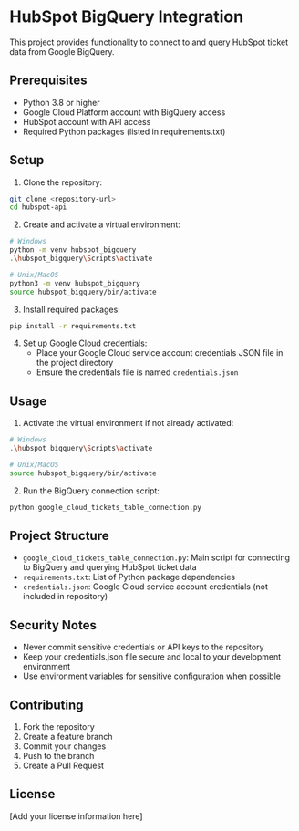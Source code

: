 # HubSpot BigQuery Integration

This project provides functionality to connect to and query HubSpot ticket data from Google BigQuery.

## Prerequisites

- Python 3.8 or higher
- Google Cloud Platform account with BigQuery access
- HubSpot account with API access
- Required Python packages (listed in requirements.txt)

## Setup

1. Clone the repository:
```bash
git clone <repository-url>
cd hubspot-api
```

2. Create and activate a virtual environment:
```bash
# Windows
python -m venv hubspot_bigquery
.\hubspot_bigquery\Scripts\activate

# Unix/MacOS
python3 -m venv hubspot_bigquery
source hubspot_bigquery/bin/activate
```

3. Install required packages:
```bash
pip install -r requirements.txt
```

4. Set up Google Cloud credentials:
   - Place your Google Cloud service account credentials JSON file in the project directory
   - Ensure the credentials file is named `credentials.json`

## Usage

1. Activate the virtual environment if not already activated:
```bash
# Windows
.\hubspot_bigquery\Scripts\activate

# Unix/MacOS
source hubspot_bigquery/bin/activate
```

2. Run the BigQuery connection script:
```bash
python google_cloud_tickets_table_connection.py
```

## Project Structure

- `google_cloud_tickets_table_connection.py`: Main script for connecting to BigQuery and querying HubSpot ticket data
- `requirements.txt`: List of Python package dependencies
- `credentials.json`: Google Cloud service account credentials (not included in repository)

## Security Notes

- Never commit sensitive credentials or API keys to the repository
- Keep your credentials.json file secure and local to your development environment
- Use environment variables for sensitive configuration when possible

## Contributing

1. Fork the repository
2. Create a feature branch
3. Commit your changes
4. Push to the branch
5. Create a Pull Request

## License

[Add your license information here] 